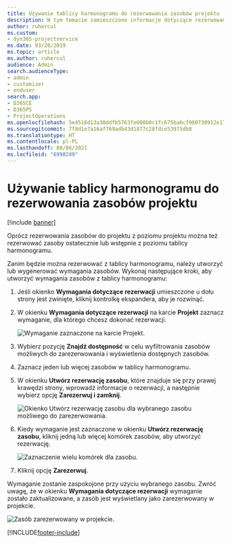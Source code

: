 ```yaml
---
title: Używanie tablicy harmonogramu do rezerwowania zasobów projektu
description: W tym temacie zamieszczono informacje dotyczące rezerwowania zasobów.
author: ruhercul
ms.custom:
- dyn365-projectservice
ms.date: 03/28/2019
ms.topic: article
ms.author: ruhercul
audience: Admin
search.audienceType:
- admin
- customizer
- enduser
search.app:
- D365CE
- D365PS
- ProjectOperations
ms.openlocfilehash: 5e4516d13a30ddfb5763fe600b0c1fc675ba6cf980730912e1795cc3d6f4991f
ms.sourcegitcommit: 7f8d1e7a16af769adb43d1877c28fdce53975db8
ms.translationtype: HT
ms.contentlocale: pl-PL
ms.lasthandoff: 08/06/2021
ms.locfileid: "6998249"
---
```

# <a name="use-the-schedule-board-to-book-project-resources"></a>Używanie tablicy harmonogramu do rezerwowania zasobów projektu

[!include [banner](../includes/psa-now-project-operations.md)]

Oprócz rezerwowania zasobów do projektu z poziomu projektu można też rezerwować zasoby ostatecznie lub wstępnie z poziomu tablicy harmonogramu.

Zanim będzie można rezerwować z tablicy harmonogramu, należy utworzyć lub wygenerować wymagania zasobów. Wykonaj następujące kroki, aby utworzyć wymagania zasobów z tablicy harmonogramu:

1. Jeśli okienko **Wymagania dotyczące rezerwacji** umieszczone u dołu strony jest zwinięte, kliknij kontrolkę ekspandera, aby je rozwinąć.
2. W okienku **Wymagania dotyczące rezerwacji** na karcie **Projekt** zaznacz wymaganie, dla którego chcesz dokonać rezerwacji.

    ![Wymaganie zaznaczone na karcie Projekt.](media/Resource-Management-image73.png)

3. Wybierz pozycję **Znajdź dostępność** w celu wyfiltrowania zasobów możliwych do zarezerwowania i wyświetlenia dostępnych zasobów. 
4. Zaznacz jeden lub więcej zasobów w tablicy harmonogramu. 
5. W okienku **Utwórz rezerwację zasobu**, które znajduje się przy prawej krawędzi strony, wprowadź informacje o rezerwacji, a następnie wybierz opcję **Zarezerwuj i zamknij**.

    ![Okienko Utwórz rezerwację zasobu dla wybranego zasobu możliwego do zarezerwowania.](media/Resource-Management-image74.png)

6. Kiedy wymaganie jest zaznaczone w okienku **Utwórz rezerwację zasobu**, kliknij jedną lub więcej komórek zasobów, aby utworzyć rezerwację.

    ![Zaznaczenie wielu komórek dla zasobu.](media/Resource-Management-image75.png)

7. Kliknij opcję **Zarezerwuj**.

Wymaganie zostanie zaspokojone przy użyciu wybranego zasobu. Zwróć uwagę, że w okienku **Wymagania dotyczące rezerwacji** wymaganie zostało zaktualizowane, a zasób jest wyświetlany jako zarezerwowany w projekcie.

![Zasób zarezerwowany w projekcie.](media/Resource-Management-image76.png)


[!INCLUDE[footer-include](../includes/footer-banner.md)]